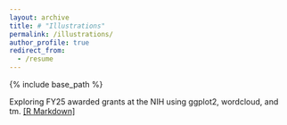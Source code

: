 ```yaml
---
layout: archive
title: # "Illustrations"
permalink: /illustrations/
author_profile: true
redirect_from:
  - /resume
---
```



{% include base_path %}

Exploring FY25 awarded grants at the NIH using ggplot2, wordcloud, and tm. [[R Markdown]](https://oheunj.github.io/illustrations/FY25_AwardedGrants_250311)

